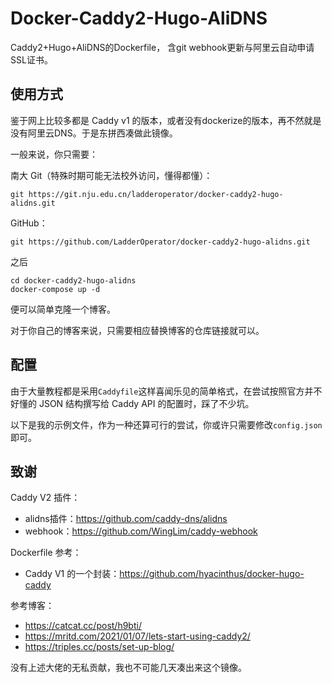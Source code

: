 # Docker-Caddy2-Hugo-AliDNS

Caddy2+Hugo+AliDNS的Dockerfile， 含git webhook更新与阿里云自动申请SSL证书。

## 使用方式

鉴于网上比较多都是 Caddy v1 的版本，或者没有dockerize的版本，再不然就是没有阿里云DNS。于是东拼西凑做此镜像。

一般来说，你只需要：

南大 Git（特殊时期可能无法校外访问，懂得都懂）：
```
git https://git.nju.edu.cn/ladderoperator/docker-caddy2-hugo-alidns.git
```
GitHub：
```
git https://github.com/LadderOperator/docker-caddy2-hugo-alidns.git
```
之后
```
cd docker-caddy2-hugo-alidns
docker-compose up -d
```
便可以简单克隆一个博客。

对于你自己的博客来说，只需要相应替换博客的仓库链接就可以。

## 配置

由于大量教程都是采用`Caddyfile`这样喜闻乐见的简单格式，在尝试按照官方并不好懂的 JSON 结构撰写给 Caddy API 的配置时，踩了不少坑。

以下是我的示例文件，作为一种还算可行的尝试，你或许只需要修改`config.json`即可。

## 致谢

Caddy V2 插件：
- alidns插件：https://github.com/caddy-dns/alidns
- webhook：https://github.com/WingLim/caddy-webhook

Dockerfile 参考：
- Caddy V1 的一个封装：https://github.com/hyacinthus/docker-hugo-caddy

参考博客：
- https://catcat.cc/post/h9bti/
- https://mritd.com/2021/01/07/lets-start-using-caddy2/
- https://triples.cc/posts/set-up-blog/

没有上述大佬的无私贡献，我也不可能几天凑出来这个镜像。